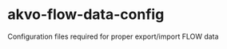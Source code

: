 akvo-flow-data-config
=====================

Configuration files required for proper export/import FLOW data